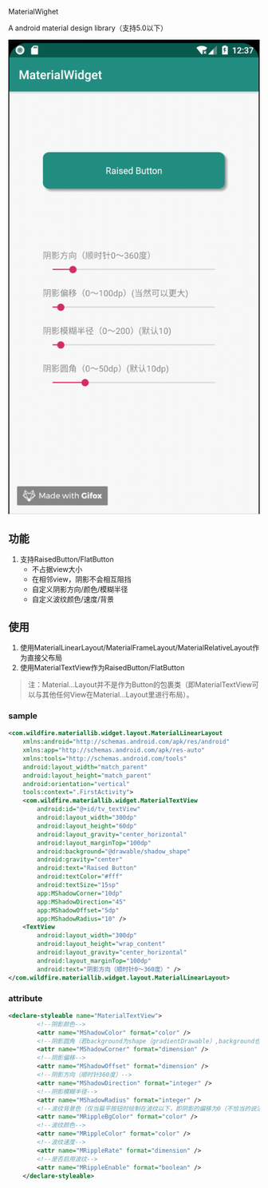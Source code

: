 MaterialWighet

A android material design library（支持5.0以下）

![2018-12-24 12.37.58](https://github.com/WildfireCoding/MaterialWidget/blob/master/data/gif_material_button.gif)

## 功能

1. 支持RaisedButton/FlatButton
   * 不占据view大小
   * 在相邻view，阴影不会相互阻挡
   * 自定义阴影方向/颜色/模糊半径
   * 自定义波纹颜色/速度/背景

## 使用

1. 使用MaterialLinearLayout/MaterialFrameLayout/MaterialRelativeLayout作为直接父布局
2. 使用MaterialTextView作为RaisedButton/FlatButton

> 注：Material…Layout并不是作为Button的包裹类（即MaterialTextView可以与其他任何View在Material…Layout里进行布局）。

### sample

```xml
<com.wildfire.materiallib.widget.layout.MaterialLinearLayout
    xmlns:android="http://schemas.android.com/apk/res/android"
    xmlns:app="http://schemas.android.com/apk/res-auto"
    xmlns:tools="http://schemas.android.com/tools"
    android:layout_width="match_parent"
    android:layout_height="match_parent"
    android:orientation="vertical"
    tools:context=".FirstActivity">
    <com.wildfire.materiallib.widget.MaterialTextView
        android:id="@+id/tv_textView"
        android:layout_width="300dp"
        android:layout_height="60dp"
        android:layout_gravity="center_horizontal"
        android:layout_marginTop="100dp"
        android:background="@drawable/shadow_shape"
        android:gravity="center"
        android:text="Raised Button"
        android:textColor="#fff"
        android:textSize="15sp"
        app:MShadowCorner="10dp"
        app:MShadowDirection="45"
        app:MShadowOffset="5dp"
        app:MShadowRadius="10" />
    <TextView
        android:layout_width="300dp"
        android:layout_height="wrap_content"
        android:layout_gravity="center_horizontal"
        android:layout_marginTop="100dp"
        android:text="阴影方向（顺时针0～360度）" />
</com.wildfire.materiallib.widget.layout.MaterialLinearLayout>
```

### attribute

```xml
<declare-styleable name="MaterialTextView">
        <!--阴影颜色-->
        <attr name="MShadowColor" format="color" />
        <!--阴影圆角（若background为shape（gradientDrawable）,background也会进行圆角）-->
        <attr name="MShadowCorner" format="dimension" />
        <!--阴影偏移-->
        <attr name="MShadowOffset" format="dimension" />
        <!--阴影方向（顺时针360度）-->
        <attr name="MShadowDirection" format="integer" />
        <!--阴影模糊半径-->
        <attr name="MShadowRadius" format="integer" />
        <!--波纹背景色（仅当扁平按钮时绘制在波纹以下，即阴影的偏移为0（不恰当的说法））-->
        <attr name="MRippleBgColor" format="color" />
        <!--波纹颜色-->
        <attr name="MRippleColor" format="color" />
        <!--波纹速度-->
        <attr name="MRippleRate" format="dimension" />
        <!--是否启用波纹-->
        <attr name="MRippleEnable" format="boolean" />
    </declare-styleable>
```